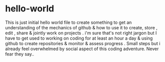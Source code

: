 # hello-world

This is just initial hello world file to create something to get an understanding of the mechanics of github & how to use it to create, store , edit , share & jointly work on projects . i'm sure that's not right jargon but I have to get used to working on coding for at least an hour a day & using github to create repositories & monitor & assess progress . Small steps but i already feel overwhelmed by social aspect of this coding adventure. Never fear they say..
